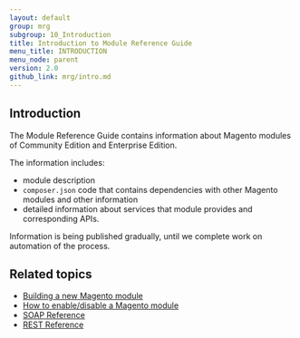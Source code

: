 ```yaml
---
layout: default
group: mrg
subgroup: 10_Introduction
title: Introduction to Module Reference Guide
menu_title: INTRODUCTION
menu_node: parent
version: 2.0
github_link: mrg/intro.md
---
```


## Introduction

The Module Reference Guide contains information about Magento modules of Community Edition and Enterprise Edition.

The information includes:

- module description
- `composer.json` code that contains dependencies with other Magento modules and other information
- detailed information about services that module provides and corresponding APIs.

Information is being published gradually, until we complete work on automation of the process.

<h2>Related topics</h2>

* <a href="{{site.gdeurl}}extension-dev-guide/bk-extension-dev-guide.html">Building a new Magento module</a>
* <a href="{{site.gdeurl}}extension-dev-guide/enable-module.html">How to enable/disable a Magento module</a>
* <a href="{{site.gdeurl}}soap/bk-soap.html">SOAP Reference</a>
* <a href="{{site.gdeurl}}rest/bk-rest.html">REST Reference</a>
